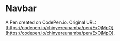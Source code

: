 # Navbar

A Pen created on CodePen.io. Original URL: [https://codepen.io/chinyereunamba/pen/ExOjMpO](https://codepen.io/chinyereunamba/pen/ExOjMpO).

